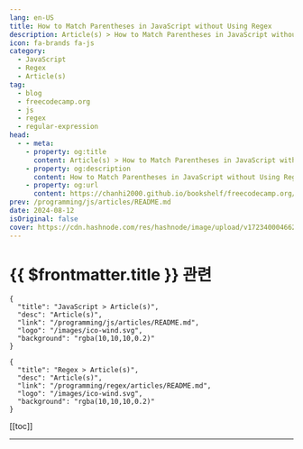 ```yaml
---
lang: en-US
title: How to Match Parentheses in JavaScript without Using Regex
description: Article(s) > How to Match Parentheses in JavaScript without Using Regex
icon: fa-brands fa-js
category: 
  - JavaScript
  - Regex
  - Article(s)
tag: 
  - blog
  - freecodecamp.org
  - js
  - regex
  - regular-expression
head:
  - - meta:
    - property: og:title
      content: Article(s) > How to Match Parentheses in JavaScript without Using Regex
    - property: og:description
      content: How to Match Parentheses in JavaScript without Using Regex
    - property: og:url
      content: https://chanhi2000.github.io/bookshelf/freecodecamp.org/how-to-match-parentheses-in-javascript-without-using-regex.html
prev: /programming/js/articles/README.md
date: 2024-08-12
isOriginal: false
cover: https://cdn.hashnode.com/res/hashnode/image/upload/v1723400046627/d6cdb4d5-9c6e-4ce0-92a4-1438e5c998e3.png
---
```


# {{ $frontmatter.title }} 관련

```component VPCard
{
  "title": "JavaScript > Article(s)",
  "desc": "Article(s)",
  "link": "/programming/js/articles/README.md",
  "logo": "/images/ico-wind.svg",
  "background": "rgba(10,10,10,0.2)"
}
```

```component VPCard
{
  "title": "Regex > Article(s)",
  "desc": "Article(s)",
  "link": "/programming/regex/articles/README.md",
  "logo": "/images/ico-wind.svg",
  "background": "rgba(10,10,10,0.2)"
}
```

[[toc]]

---

<SiteInfo
  name="How to Match Parentheses in JavaScript without Using Regex"
  desc="While writing my Lisp interpreter (for the Scheme dialect, to be precise), I decided to include support for square brackets. I did this because some of the Scheme books use them interchangeably with parentheses. But I didn't want to make the parser t..."
  url="https://freecodecamp.org/news/how-to-match-parentheses-in-javascript-without-using-regex/"
  logo="https://cdn.freecodecamp.org/universal/favicons/favicon.ico"
  preview="https://cdn.hashnode.com/res/hashnode/image/upload/v1723400046627/d6cdb4d5-9c6e-4ce0-92a4-1438e5c998e3.png"/>

<!-- TODO: 작성 -->

